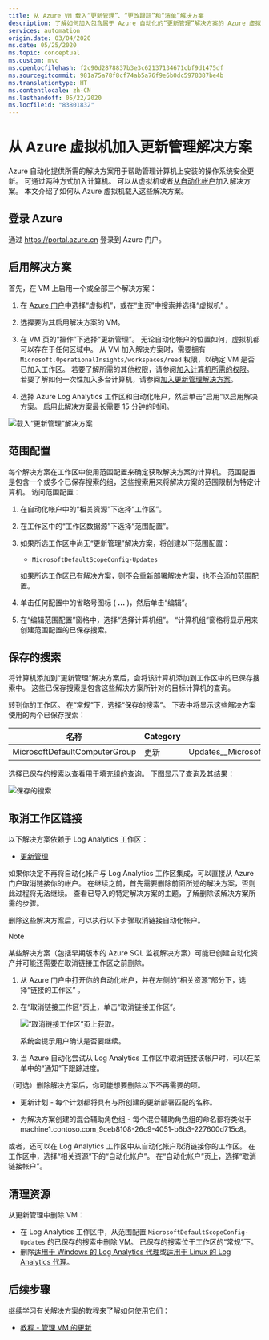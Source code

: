 ```yaml
---
title: 从 Azure VM 载入“更新管理”、“更改跟踪”和“清单”解决方案
description: 了解如何加入包含属于 Azure 自动化的“更新管理”解决方案的 Azure 虚拟机。
services: automation
origin.date: 03/04/2020
ms.date: 05/25/2020
ms.topic: conceptual
ms.custom: mvc
ms.openlocfilehash: f2c90d2878837b3e3c62137134671cbf9d1475df
ms.sourcegitcommit: 981a75a78f8cf74ab5a76f9e6b0dc5978387be4b
ms.translationtype: HT
ms.contentlocale: zh-CN
ms.lasthandoff: 05/22/2020
ms.locfileid: "83801832"
---
```

# <a name="onboard-update-management-solutions-from-an-azure-virtual-machine"></a>从 Azure 虚拟机加入更新管理解决方案

Azure 自动化提供所需的解决方案用于帮助管理计算机上安装的操作系统安全更新。 可通过两种方式加入计算机。 可以从虚拟机或者[从自动化帐户](automation-onboard-solutions-from-automation-account.md)加入解决方案。 本文介绍了如何从 Azure 虚拟机载入这些解决方案。

## <a name="sign-in-to-azure"></a>登录 Azure

通过 https://portal.azure.cn 登录到 Azure 门户。

## <a name="enable-the-solutions"></a>启用解决方案

首先，在 VM 上启用一个或全部三个解决方案：

1. 在 [Azure 门户](https://portal.azure.cn)中选择“虚拟机”，或在“主页”中搜索并选择“虚拟机” 。
2. 选择要为其启用解决方案的 VM。
3. 在 VM 页的“操作”下选择“更新管理”。 无论自动化帐户的位置如何，虚拟机都可以存在于任何区域中。 从 VM 加入解决方案时，需要拥有 `Microsoft.OperationalInsights/workspaces/read` 权限，以确定 VM 是否已加入工作区。 若要了解所需的其他权限，请参阅[加入计算机所需的权限](automation-role-based-access-control.md#onboarding-permissions)。 若要了解如何一次性加入多台计算机，请参阅[加入更新管理解决方案](automation-onboard-solutions-from-automation-account.md)。

4. 选择 Azure Log Analytics 工作区和自动化帐户，然后单击“启用”以启用解决方案。 启用此解决方案最长需要 15 分钟的时间。

![载入“更新管理”解决方案](media/automation-tutorial-update-management/manageupdates-update-enable.png)

## <a name="scope-configuration"></a>范围配置

每个解决方案在工作区中使用范围配置来确定获取解决方案的计算机。 范围配置是包含一个或多个已保存搜索的组，这些搜索用来将解决方案的范围限制为特定计算机。 访问范围配置：

1. 在自动化帐户中的“相关资源”下选择“工作区”。  
2. 在工作区中的“工作区数据源”下选择“范围配置”。 
3. 如果所选工作区中尚无“更新管理”解决方案，将创建以下范围配置：

    * `MicrosoftDefaultScopeConfig-Updates`

    如果所选工作区已有解决方案，则不会重新部署解决方案，也不会添加范围配置。

4. 单击任何配置中的省略号图标 ( **...** )，然后单击“编辑”。 
5. 在“编辑范围配置”窗格中，选择“选择计算机组”。 “计算机组”窗格将显示用来创建范围配置的已保存搜索。

## <a name="saved-searches"></a>保存的搜索

将计算机添加到“更新管理”解决方案后，会将该计算机添加到工作区中的已保存搜索中。 这些已保存搜索是包含这些解决方案所针对的目标计算机的查询。

转到你的工作区。 在“常规”下，选择“保存的搜索”。 下表中将显示这些解决方案使用的两个已保存搜索：

|名称     |Category  |别名  |
|---------|---------|---------|
|MicrosoftDefaultComputerGroup     | 更新        | Updates__MicrosoftDefaultComputerGroup         |

选择已保存的搜索以查看用于填充组的查询。 下图显示了查询及其结果：

![保存的搜索](media/automation-onboard-solutions-from-vm/logsearch.png)

## <a name="unlink-workspace"></a>取消工作区链接

以下解决方案依赖于 Log Analytics 工作区：

* [更新管理](automation-update-management.md)

如果你决定不再将自动化帐户与 Log Analytics 工作区集成，可以直接从 Azure 门户取消链接你的帐户。  在继续之前，首先需要删除前面所述的解决方案，否则此过程将无法继续。 查看已导入的特定解决方案的主题，了解删除该解决方案所需的步骤。

删除这些解决方案后，可以执行以下步骤取消链接自动化帐户。

> [!NOTE]
> 某些解决方案（包括早期版本的 Azure SQL 监视解决方案）可能已创建自动化资产并可能还需要在取消链接工作区之前删除。

1. 从 Azure 门户中打开你的自动化帐户，并在左侧的“相关资源”部分下，选择“链接的工作区” 。

2. 在“取消链接工作区”页上，单击“取消链接工作区”。

   ![“取消链接工作区”页](media/automation-onboard-solutions-from-vm/automation-unlink-workspace-blade.png)上获取。

   系统会提示用户确认是否要继续。

3. 当 Azure 自动化尝试从 Log Analytics 工作区中取消链接该帐户时，可以在菜单中的“通知”下跟踪进度。

（可选）删除解决方案后，你可能想要删除以下不再需要的项。

* 更新计划 - 每个计划都将具有与所创建的更新部署匹配的名称。

* 为解决方案创建的混合辅助角色组 - 每个混合辅助角色组的命名都将类似于 machine1.contoso.com_9ceb8108-26c9-4051-b6b3-227600d715c8。

或者，还可以在 Log Analytics 工作区中从自动化帐户取消链接你的工作区。 在工作区中，选择“相关资源”下的“自动化帐户”。  在“自动化帐户”页上，选择“取消链接帐户”。

## <a name="clean-up-resources"></a>清理资源

从更新管理中删除 VM：

* 在 Log Analytics 工作区中，从范围配置 `MicrosoftDefaultScopeConfig-Updates` 的已保存的搜索中删除 VM。 已保存的搜索位于工作区的“常规”下。
* 删除[适用于 Windows 的 Log Analytics 代理](../azure-monitor/learn/quick-collect-windows-computer.md#clean-up-resources)或[适用于 Linux 的 Log Analytics 代理](../azure-monitor/learn/quick-collect-linux-computer.md#clean-up-resources)。

## <a name="next-steps"></a>后续步骤

继续学习有关解决方案的教程来了解如何使用它们：

* [教程 - 管理 VM 的更新](automation-tutorial-update-management.md)
